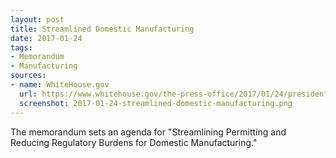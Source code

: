 ```yaml
---
layout: post
title: Streamlined Domestic Manufacturing
date: 2017-01-24
tags:
- Memorandum
- Manufacturing
sources:
- name: WhiteHouse.gov
  url: https://www.whitehouse.gov/the-press-office/2017/01/24/presidential-memorandum-streamlining-permitting-and-reducing-regulatory
  screenshot: 2017-01-24-streamlined-domestic-manufacturing.png
---
```

The memorandum sets an agenda for "Streamlining Permitting and Reducing Regulatory Burdens for Domestic Manufacturing."